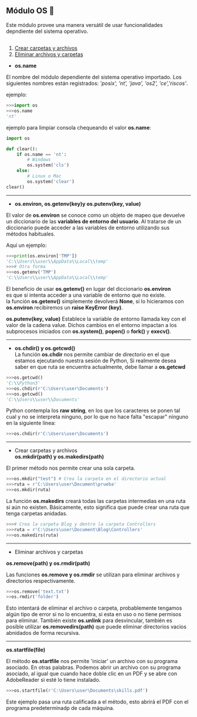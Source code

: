 ## Módulo OS  

Este módulo provee una manera versátil de usar funcionalidades depndiente del sistema operativo.  

## <a name='TOC'></a>

1. [Crear carpetas y archivos](#makedir)
1. [Eliminar archivos y carpetas](#remove)


- **os.name**  
  
El nombre del módulo dependiente del sistema operativo importado. Los siguientes nombres están registrados: *'posix', 'nt', 'java', 'os2', 'ce','riscos'*.

ejemplo:

```py
>>>import os
>>>os.name
'nt'
```

ejemplo para limpiar consola chequeando el valor **os.name**:  

```py
import os 

def clear():
    if os.name == 'nt':
        # Windows
        os.system('cls')
    else:
        # Linux o Mac
        os.system('clear')
clear()
```  

---

- **os.environ, os.getenv(key)y os.putenv(key, value)**

El valor de **os.environ** se conoce como un objeto de mapeo que devuelve un diccionario de las **variables de entorno del usuario**. Al tratarse de un diccionario puede acceder a las variables de entorno utilizando sus métodos habituales.  

Aquí un ejemplo: 

```py
>>>print(os.environ['TMP'])
'C:\\Users\\user\\AppData\\Local\\temp'
>>># Otra forma
>>>os.getenv('TMP')
'C:\\Users\\user\\AppData\\Local\\temp'
```

El beneficio de usar **os.getenv()** en lugar del diccionario **os.environ**  
es que si intenta acceder a una variable de entorno que no existe.  
la función **os.getenv()** simplemente devolverá **None**, si lo hicieramos con **os.environ** recibiremos un **raise KeyError (key)**.  

**os.putenv(key, value)** Establece la variable de entorno llamada key con el valor de la cadena value. Dichos cambios en el entorno impactan a los subprocesos iniciados con **os.system()**, **popen()** o **fork()** y **execv()**.  

---

- **os.chdir() y os.getcwd()**  
La función **os.chdir** nos permite cambiar de directorio en el que estamos ejecutando nuestra sesión de Python, Si realmente desea saber en que ruta se encuentra actualmente, debe llamar a **os.getcwd**  

```py
>>>os.getcwd()
'C:\\Python3'
>>>os.chdir(r'C:\Users\user\Documents')
>>>os.getcwd()
'C:\\Users\\user\\Documents'
```

Python contempla los **raw string**, en los que los caracteres se ponen tal cual y no se interpreta ninguno, por lo que no hace falta "escapar" ninguno en la siguiente línea:  


```py
>>>os.chdir(r'C:\Users\user\Documents')
```
---  

- <a name='makedir'>Crear carpetas y archivos</a>  
**os.mkdir(path) y os.makedirs(path)**  

El primer método nos permite crear una sola carpeta.  

```py
>>>os.mkdir("test") # Crea la carpeta en el directorio actual  
>>>ruta = r'C:\Users\user\Document\prueba'
>>>os.mkdir(ruta)
```
La función **os.makedirs** creará todas las carpetas intermedias en una ruta si aún no existen. Básicamente, esto significa que puede crear una ruta que tenga carpetas anidadas.   

```py
>>># Crea la carpeta Blog y dentro la carpeta Controllers
>>>ruta = r'C:\Users\user\Document\Blog\Controllers'
>>>os.makedirs(ruta)
```

---  


- <a name='remove'>Eliminar archivos y carpetas</a>  

**os.remove(path) y os.rmdir(path)**  

Las funciones  **os.remove y os.rmdir** se utilizan para eliminar archivos y directorios respectivamente.  

```py
>>>os.remove('text.txt')
>>os.rmdir('folder')
```

Esto intentará de eliminar el archivo o carpeta, probablemente tengamos algún tipo de error si no lo encuentra, si esta en uso o no tiene permisos para eliminar.  También existe **os.unlink** para desvincular, también es posible utilizar **os.removedirs(path)** que puede eliminar directorios vacios abnidados de forma recursiva.  
 
---


**os.startfile(file)**  

El método **os.startfile** nos permite 'iniciar' un archivo con su programa asociado. En otras palabras. Podemos abrir un archivo con su programa asociado, al igual que cuando hace doble clic en un PDF y se abre con AdobeReader si esté lo tiene instalado. 

```py
>>>os.startfile(r'C:\Users\user\Documents\skills.pdf')
```
Este ejemplo pasa una ruta calificada a el método, esto abrirá el PDF con el programa predeterminadp de cada máquina.  


















